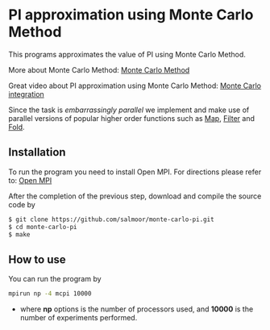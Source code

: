 # PI approximation using Monte Carlo Method
This programs approximates the value of PI using Monte Carlo Method.

More about Monte Carlo Method: [Monte Carlo Method](https://en.wikipedia.org/wiki/Monte_Carlo_method)

Great video about PI approximation using Monte Carlo Method: [Monte Carlo integration](https://youtu.be/ELetCV_wX_c)

Since the task is *embarrassingly parallel* we implement and make use of parallel versions of popular higher order functions such as [Map](https://en.wikipedia.org/wiki/Map_(higher-order_function)), [Filter](https://en.wikipedia.org/wiki/Filter_(higher-order_function)) and [Fold](https://en.wikipedia.org/wiki/Fold_(higher-order_function)).

## Installation

To run the program you need to install Open MPI. For directions please refer to: [Open MPI](https://www.open-mpi.org/)

After the completion of the previous step, download and compile the source code by

```bash
$ git clone https://github.com/salmoor/monte-carlo-pi.git
$ cd monte-carlo-pi
$ make
```



## How to use

You can run the program by

```bash
mpirun np -4 mcpi 10000 
```

* where **np** options is the number of processors used, and **10000** is the number of experiments performed.

